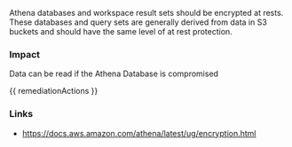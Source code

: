 
Athena databases and workspace result sets should be encrypted at rests. These databases and query sets are generally derived from data in S3 buckets and should have the same level of at rest protection.


### Impact
Data can be read if the Athena Database is compromised

<!-- DO NOT CHANGE -->
{{ remediationActions }}

### Links
- https://docs.aws.amazon.com/athena/latest/ug/encryption.html


